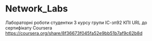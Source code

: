 # Network_Labs
Лабораторні роботи студентки 3 курсу групи ІС-зп92 КПІ
URL до сертифікату Coursera https://coursera.org/share/8f36673f045fa52e9bb51b7af9c62b8d 
